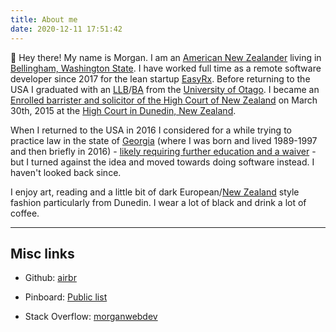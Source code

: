 ```yaml
---
title: About me
date: 2020-12-11 17:51:42
---
```


👋 Hey there! My name is Morgan. I am an [American New Zealander](https://en.wikipedia.org/wiki/American_New_Zealanders) living in [Bellingham, Washington State](https://en.wikipedia.org/wiki/Bellingham,_Washington). I have worked full time as a remote software developer since 2017 for the lean startup [EasyRx](https://easyrxcloud.com). Before returning to the USA I graduated with an [LLB](https://www.otago.ac.nz/courses/qualifications/llb.html)/[BA](https://www.otago.ac.nz/courses/subjects/clas.html) from the [University of Otago](https://www.otago.ac.nz/). I became an [Enrolled barrister and solicitor of the High Court of New Zealand](https://www.lawsociety.org.nz/starting-as-a-lawyer/admitted-but-no-practising-certificate/) on March 30th, 2015 at the [High Court in Dunedin, New Zealand](https://en.wikipedia.org/wiki/Dunedin_Law_Courts).

When I returned to the USA in 2016 I considered for a while trying to practice law in the state of [Georgia](https://en.wikipedia.org/wiki/Georgia_(U.S._state)) (where I was born and lived 1989-1997 and then briefly in 2016) - [likely requiring further education and a waiver](https://www.gabaradmissions.org/waiver-process) - but I turned against the idea and moved towards doing software instead. I haven't looked back since. 

I enjoy art, reading and a little bit of dark European/[New Zealand](https://www.nomdstore.com/us/) style fashion particularly from Dunedin. I wear a lot of black and drink a lot of coffee.

---

## Misc links

* Github: [airbr](https://github.com/airbr)
    <!-- * [I talk a lot about Github in this blog post](/posts/github-mentoring/) -->
    
* Pinboard: [Public list](https://pinboard.in/u:airbr/public/)

* Stack Overflow: [morganwebdev](https://stackoverflow.com/users/6598884/morganwebdev)


